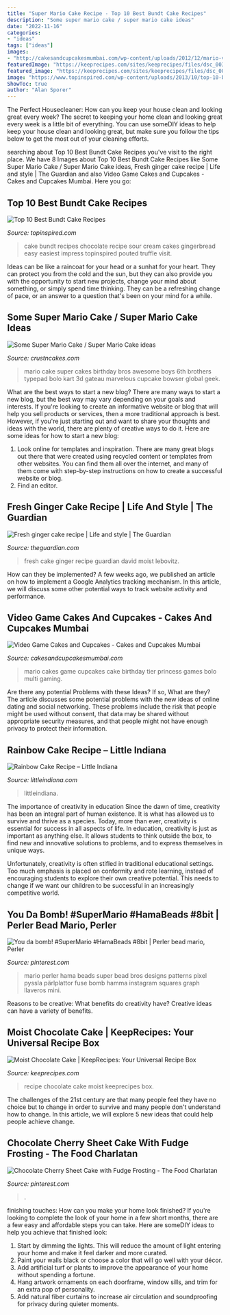 ```yaml
---
title: "Super Mario Cake Recipe - Top 10 Best Bundt Cake Recipes"
description: "Some super mario cake / super mario cake ideas"
date: "2022-11-16"
categories:
- "ideas"
tags: ["ideas"]
images:
- "http://cakesandcupcakesmumbai.com/wp-content/uploads/2012/12/mario-video-games-birthday-wedding-cakes-cupcakes-mumbai2.jpeg"
featuredImage: "https://keeprecipes.com/sites/keeprecipes/files/dsc_0033_0.jpg"
featured_image: "https://keeprecipes.com/sites/keeprecipes/files/dsc_0033_0.jpg"
image: "https://www.topinspired.com/wp-content/uploads/2013/10/top-10-best-bundt-cake-recipes_03.jpg"
ShowToc: true
author: "Alan Sporer"
---
```



The Perfect Housecleaner: How can you keep your house clean and looking great every week?
The secret to keeping your home clean and looking great every week is a little bit of everything. You can use someDIY ideas to help keep your house clean and looking great, but make sure you follow the tips below to get the most out of your cleaning efforts.

	

		
searching about Top 10 Best Bundt Cake Recipes you've visit to the right place. We have 8 Images about Top 10 Best Bundt Cake Recipes like Some Super Mario Cake / Super Mario Cake ideas, Fresh ginger cake recipe | Life and style | The Guardian and also Video Game Cakes and Cupcakes - Cakes and Cupcakes Mumbai. Here you go:
		
    
## Top 10 Best Bundt Cake Recipes

<img loading=lazy src="https://www.topinspired.com/wp-content/uploads/2013/10/top-10-best-bundt-cake-recipes_03.jpg" onerror="this.onerror=null;this.src='https://tse4.mm.bing.net/th?id=OIP.EzuMP1T6zZU_u-3l-PBMNAHaKi&amp;pid=15.1';" alt="Top 10 Best Bundt Cake Recipes">

_Source: topinspired.com_

>cake bundt recipes chocolate recipe sour cream cakes gingerbread easy easiest impress topinspired pouted truffle visit. 

	

Ideas can be like a raincoat for your head or a sunhat for your heart. They can protect you from the cold and the sun, but they can also provide you with the opportunity to start new projects, change your mind about something, or simply spend time thinking. They can be a refreshing change of pace, or an answer to a question that's been on your mind for a while.

    
## Some Super Mario Cake / Super Mario Cake Ideas

<img loading=lazy src="http://www.crustncakes.com/blog/wp-content/uploads/2015/05/42eabcc54223c18fb7f0d912dcb287a1.jpg" onerror="this.onerror=null;this.src='https://tse1.mm.bing.net/th?id=OIP.hn3NvzFgOJiM_cI7O-jdYgHaOG&amp;pid=15.1';" alt="Some Super Mario Cake / Super Mario Cake ideas">

_Source: crustncakes.com_

>mario cake super cakes birthday bros awesome boys 6th brothers typepad bolo kart 3d gateau marvelous cupcake bowser global geek. 

	

What are the best ways to start a new blog?
There are many ways to start a new blog, but the best way may vary depending on your goals and interests. If you're looking to create an informative website or blog that will help you sell products or services, then a more traditional approach is best. However, if you're just starting out and want to share your thoughts and ideas with the world, there are plenty of creative ways to do it. Here are some ideas for how to start a new blog: 
1. Look online for templates and inspiration. There are many great blogs out there that were created using recycled content or templates from other websites. You can find them all over the internet, and many of them come with step-by-step instructions on how to create a successful website or blog. 
2. Find an editor.

    
## Fresh Ginger Cake Recipe | Life And Style | The Guardian

<img loading=lazy src="http://static.guim.co.uk/sys-images/Guardian/Pix/pictures/2011/11/14/1321284948161/David-Lebovitzs-fresh-gin-001.jpg" onerror="this.onerror=null;this.src='https://tse1.mm.bing.net/th?id=OIP.vlZaLOBpX2r3cp8LKkoAfAHaJ3&amp;pid=15.1';" alt="Fresh ginger cake recipe | Life and style | The Guardian">

_Source: theguardian.com_

>fresh cake ginger recipe guardian david moist lebovitz. 

	

How can they be implemented?
A few weeks ago, we published an article on how to implement a Google Analytics tracking mechanism. In this article, we will discuss some other potential ways to track website activity and performance.

    
## Video Game Cakes And Cupcakes - Cakes And Cupcakes Mumbai

<img loading=lazy src="http://cakesandcupcakesmumbai.com/wp-content/uploads/2012/12/mario-video-games-birthday-wedding-cakes-cupcakes-mumbai2.jpeg" onerror="this.onerror=null;this.src='https://tse1.mm.bing.net/th?id=OIP.0ecaoUVyMsO28rZZZ6FZtAHaKe&amp;pid=15.1';" alt="Video Game Cakes and Cupcakes - Cakes and Cupcakes Mumbai">

_Source: cakesandcupcakesmumbai.com_

>mario cakes game cupcakes cake birthday tier princess games bolo multi gaming. 

	

Are there any potential Problems with these Ideas? If so, What are they?
The article discusses some potential problems with the new ideas of online dating and social networking. These problems include the risk that people might be used without consent, that data may be shared without appropriate security measures, and that people might not have enough privacy to protect their information.

    
## Rainbow Cake Recipe – Little Indiana

<img loading=lazy src="https://littleindiana.com/wp-content/uploads/2011/03/RainbowCake1.jpg" onerror="this.onerror=null;this.src='https://tse4.mm.bing.net/th?id=OIP.JZI23lGLWZqKhkcm3fUX4gHaKi&amp;pid=15.1';" alt="Rainbow Cake Recipe – Little Indiana">

_Source: littleindiana.com_

>littleindiana. 

	

The importance of creativity in education
Since the dawn of time, creativity has been an integral part of human existence. It is what has allowed us to survive and thrive as a species. Today, more than ever, creativity is essential for success in all aspects of life.
In education, creativity is just as important as anything else. It allows students to think outside the box, to find new and innovative solutions to problems, and to express themselves in unique ways.

Unfortunately, creativity is often stifled in traditional educational settings. Too much emphasis is placed on conformity and rote learning, instead of encouraging students to explore their own creative potential. This needs to change if we want our children to be successful in an increasingly competitive world.

    
## You Da Bomb! #SuperMario #HamaBeads #8bit | Perler Bead Mario, Perler

<img loading=lazy src="https://i.pinimg.com/736x/ec/bf/50/ecbf500af5fc5ef2120744b9ddef484e--hama-mario-perler-bead-super-mario.jpg" onerror="this.onerror=null;this.src='https://tse2.mm.bing.net/th?id=OIP.tm5jLybxPqltXsC6GtZIWAHaHa&amp;pid=15.1';" alt="You da bomb! #SuperMario #HamaBeads #8bit | Perler bead mario, Perler">

_Source: pinterest.com_

>mario perler hama beads super bead bros designs patterns pixel pyssla pärlplattor fuse bomb hamma instagram squares graph llaveros mini. 

	

Reasons to be creative: What benefits do creativity have?
Creative ideas can have a variety of benefits.

    
## Moist Chocolate Cake | KeepRecipes: Your Universal Recipe Box

<img loading=lazy src="https://keeprecipes.com/sites/keeprecipes/files/dsc_0033_0.jpg" onerror="this.onerror=null;this.src='https://tse2.mm.bing.net/th?id=OIP.Z5Lz_sSimUMlRXJ_80PlQAHaE8&amp;pid=15.1';" alt="Moist Chocolate Cake | KeepRecipes: Your Universal Recipe Box">

_Source: keeprecipes.com_

>recipe chocolate cake moist keeprecipes box. 

	

The challenges of the 21st century are that many people feel they have no choice but to change in order to survive and many people don't understand how to change. In this article, we will explore 5 new ideas that could help people achieve change.

    
## Chocolate Cherry Sheet Cake With Fudge Frosting - The Food Charlatan

<img loading=lazy src="https://i.pinimg.com/736x/78/65/95/786595ec8a8bfaa00f806e1ade43c645.jpg" onerror="this.onerror=null;this.src='https://tse4.mm.bing.net/th?id=OIP.Glk5LdMA0BobvEiBoXia3wHaLH&amp;pid=15.1';" alt="Chocolate Cherry Sheet Cake with Fudge Frosting - The Food Charlatan">

_Source: pinterest.com_

>. 

	

finishing touches: How can you make your home look finished?
If you're looking to complete the look of your home in a few short months, there are a few easy and affordable steps you can take. Here are someDIY ideas to help you achieve that finished look: 
1. Start by dimming the lights. This will reduce the amount of light entering your home and make it feel darker and more curated. 
2. Paint your walls black or choose a color that will go well with your décor. 
3. Add artificial turf or plants to improve the appearance of your home without spending a fortune. 
4. Hang artwork ornaments on each doorframe, window sills, and trim for an extra pop of personality. 
5. Add natural fiber curtains to increase air circulation and soundproofing for privacy during quieter moments.

